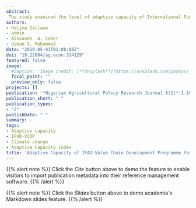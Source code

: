 ```yaml
---
abstract:
 The study examined the level of adaptive capacity of International Fund for Agricultural Development Value Chain Development Programme (IFAD-VCDP) farmers to climate change in North Central Nigeria. A multi-stage sampling technique was employed in the selection of respondents. A total of 483 respondents were selected for this study. Adaptive capacity index in addition to descriptive statistics were the analytical tools engaged in this study. The study revealed that the beneficiaries of programme in Benue State focused more on the household level adaptation strategies, while the beneficiaries in Niger State focused more on the farm level adaptation strategies. Meanwhile, the farmers employed both farm and household level adaptation strategies so as to reduce the impact of climate change on their welfare. An average respondent in Benue State is moderately adaptive to the strategies used with average adaptive capacity value of 0.55, while an average respondent in Niger State is highly adaptive to the strategies used with average adaptive capacity value of 0.68. A typical respondent in the study area is a moderate adapter with average adaptive capacity of 0.62. Educational systems that encourages skills acquisition seems to make more impact on adaptive capacity than those that are purely theoretical. It was therefore recommended that government and NGOs should assist in increasing the adaptive capacity of the farmers by conducting educational campaign and training on climate change and adaptation techniques, making reliable climate and weather information accessible to all farmers, climate change should be mainstreamed in all agricultural institutions and organizations, and also need for integration and collaboration between several government and non-governmental organizations involved in climate change adaptation for the usefulness of the recipient farmer at the local level.
authors:
- Halima Sallawu
- admin
- Alexande  A. Coker
- Usman S. Mohammed
date: "2019-05-01T01:00:00Z"
doi: "10.22004/ag.econ.314129"
featured: false
image:
  #caption: 'Image credit: [**Unsplash**](https://unsplash.com/photos/jdD8gXaTZsc)'
  focal_point: ""
  preview_only: false
projects: []
publication: '*Nigerian Agricultural Policy Research Journal 6(1)*:1-10'
publication_short: " "
publication_types:
- "2"
publishDate: " "
summary: .
tags:
- Adaptive capacity
- IFAD-VCDP
- Climate change
- Adaptive Capacity index
title: 'Adaptive Capacity of IFAD-Value Chain Development Programme Farmers to Climate Change Risks in North Central Nigeria'
---
```

{{% alert note %}}
Click the *Cite* button above to demo the feature to enable visitors to import publication metadata into their reference management software.
{{% /alert %}}

{{% alert note %}}
Click the *Slides* button above to demo academia's Markdown slides feature.
{{% /alert %}}
